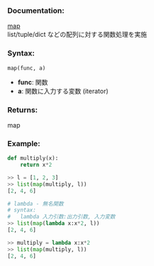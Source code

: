 ### Documentation:

[map](https://docs.python.org/ja/3/library/functions.html#map)  
list/tuple/dict などの配列に対する関数処理を実施

### Syntax:

```map(func, a)```

- **func**: 関数  
- **a**: 関数に入力する変数 (iterator)  

### Returns:

map

### Example: 

```python
def multiply(x):
    return x*2

>> l = [1, 2, 3]
>> list(map(multiply, l))
[2, 4, 6]

# lambda - 無名関数 
# syntax:
#   lambda 入力引数:出力引数, 入力変数
>> list(map(lambda x:x*2, l))
[2, 4, 6]

>> multiply = lambda x:x*2
>> list(map(multiply, l))
[2, 4, 6]

```
